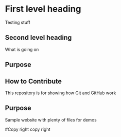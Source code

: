 # First level heading
Testing stuff
## Second level heading
What is going on
## Purpose

## How to Contribute

This repository is for showing how Git and GitHub work

## Purpose

Sample website with plenty of files for demos

#Copy right
copy right
